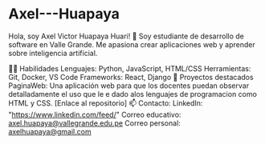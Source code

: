 # Axel---Huapaya
Hola, soy Axel Victor Huapaya Huari! 👋
Soy estudiante de desarrollo de software en Valle Grande. Me apasiona crear aplicaciones web y aprender sobre inteligencia artificial.

👨‍💻️ Habilidades
Lenguajes: Python, JavaScript, HTML/CSS
Herramientas: Git, Docker, VS Code
Frameworks: React, Django
📂 Proyectos destacados
PaginaWeb: Una aplicación web para que los docentes puedan observar detalladamente el uso que le e dado alos lenguajes de programacion como HTML y CSS. [Enlace al repositorio]
📫 Contacto:
LinkedIn: "https://www.linkedin.com/feed/"
Correo educativo: axel.huapaya@vallegrande.edu.pe
Correo personal: axelhuapaya@gmail.com
